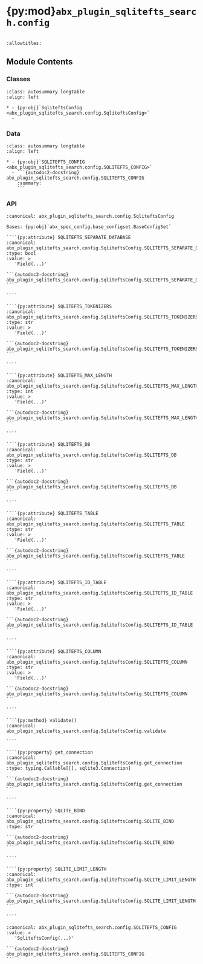 # {py:mod}`abx_plugin_sqlitefts_search.config`

```{py:module} abx_plugin_sqlitefts_search.config
```

```{autodoc2-docstring} abx_plugin_sqlitefts_search.config
:allowtitles:
```

## Module Contents

### Classes

````{list-table}
:class: autosummary longtable
:align: left

* - {py:obj}`SqliteftsConfig <abx_plugin_sqlitefts_search.config.SqliteftsConfig>`
  -
````

### Data

````{list-table}
:class: autosummary longtable
:align: left

* - {py:obj}`SQLITEFTS_CONFIG <abx_plugin_sqlitefts_search.config.SQLITEFTS_CONFIG>`
  - ```{autodoc2-docstring} abx_plugin_sqlitefts_search.config.SQLITEFTS_CONFIG
    :summary:
    ```
````

### API

`````{py:class} SqliteftsConfig(_case_sensitive: bool | None = None, _nested_model_default_partial_update: bool | None = None, _env_prefix: str | None = None, _env_file: pydantic_settings.sources.DotenvType | None = ENV_FILE_SENTINEL, _env_file_encoding: str | None = None, _env_ignore_empty: bool | None = None, _env_nested_delimiter: str | None = None, _env_parse_none_str: str | None = None, _env_parse_enums: bool | None = None, _cli_prog_name: str | None = None, _cli_parse_args: bool | list[str] | tuple[str, ...] | None = None, _cli_settings_source: pydantic_settings.sources.CliSettingsSource[typing.Any] | None = None, _cli_parse_none_str: str | None = None, _cli_hide_none_type: bool | None = None, _cli_avoid_json: bool | None = None, _cli_enforce_required: bool | None = None, _cli_use_class_docs_for_groups: bool | None = None, _cli_exit_on_error: bool | None = None, _cli_prefix: str | None = None, _cli_flag_prefix_char: str | None = None, _cli_implicit_flags: bool | None = None, _cli_ignore_unknown_args: bool | None = None, _secrets_dir: pydantic_settings.sources.PathType | None = None, **values: typing.Any)
:canonical: abx_plugin_sqlitefts_search.config.SqliteftsConfig

Bases: {py:obj}`abx_spec_config.base_configset.BaseConfigSet`

````{py:attribute} SQLITEFTS_SEPARATE_DATABASE
:canonical: abx_plugin_sqlitefts_search.config.SqliteftsConfig.SQLITEFTS_SEPARATE_DATABASE
:type: bool
:value: >
   'Field(...)'

```{autodoc2-docstring} abx_plugin_sqlitefts_search.config.SqliteftsConfig.SQLITEFTS_SEPARATE_DATABASE
```

````

````{py:attribute} SQLITEFTS_TOKENIZERS
:canonical: abx_plugin_sqlitefts_search.config.SqliteftsConfig.SQLITEFTS_TOKENIZERS
:type: str
:value: >
   'Field(...)'

```{autodoc2-docstring} abx_plugin_sqlitefts_search.config.SqliteftsConfig.SQLITEFTS_TOKENIZERS
```

````

````{py:attribute} SQLITEFTS_MAX_LENGTH
:canonical: abx_plugin_sqlitefts_search.config.SqliteftsConfig.SQLITEFTS_MAX_LENGTH
:type: int
:value: >
   'Field(...)'

```{autodoc2-docstring} abx_plugin_sqlitefts_search.config.SqliteftsConfig.SQLITEFTS_MAX_LENGTH
```

````

````{py:attribute} SQLITEFTS_DB
:canonical: abx_plugin_sqlitefts_search.config.SqliteftsConfig.SQLITEFTS_DB
:type: str
:value: >
   'Field(...)'

```{autodoc2-docstring} abx_plugin_sqlitefts_search.config.SqliteftsConfig.SQLITEFTS_DB
```

````

````{py:attribute} SQLITEFTS_TABLE
:canonical: abx_plugin_sqlitefts_search.config.SqliteftsConfig.SQLITEFTS_TABLE
:type: str
:value: >
   'Field(...)'

```{autodoc2-docstring} abx_plugin_sqlitefts_search.config.SqliteftsConfig.SQLITEFTS_TABLE
```

````

````{py:attribute} SQLITEFTS_ID_TABLE
:canonical: abx_plugin_sqlitefts_search.config.SqliteftsConfig.SQLITEFTS_ID_TABLE
:type: str
:value: >
   'Field(...)'

```{autodoc2-docstring} abx_plugin_sqlitefts_search.config.SqliteftsConfig.SQLITEFTS_ID_TABLE
```

````

````{py:attribute} SQLITEFTS_COLUMN
:canonical: abx_plugin_sqlitefts_search.config.SqliteftsConfig.SQLITEFTS_COLUMN
:type: str
:value: >
   'Field(...)'

```{autodoc2-docstring} abx_plugin_sqlitefts_search.config.SqliteftsConfig.SQLITEFTS_COLUMN
```

````

````{py:method} validate()
:canonical: abx_plugin_sqlitefts_search.config.SqliteftsConfig.validate

````

````{py:property} get_connection
:canonical: abx_plugin_sqlitefts_search.config.SqliteftsConfig.get_connection
:type: typing.Callable[[], sqlite3.Connection]

```{autodoc2-docstring} abx_plugin_sqlitefts_search.config.SqliteftsConfig.get_connection
```

````

````{py:property} SQLITE_BIND
:canonical: abx_plugin_sqlitefts_search.config.SqliteftsConfig.SQLITE_BIND
:type: str

```{autodoc2-docstring} abx_plugin_sqlitefts_search.config.SqliteftsConfig.SQLITE_BIND
```

````

````{py:property} SQLITE_LIMIT_LENGTH
:canonical: abx_plugin_sqlitefts_search.config.SqliteftsConfig.SQLITE_LIMIT_LENGTH
:type: int

```{autodoc2-docstring} abx_plugin_sqlitefts_search.config.SqliteftsConfig.SQLITE_LIMIT_LENGTH
```

````

`````

````{py:data} SQLITEFTS_CONFIG
:canonical: abx_plugin_sqlitefts_search.config.SQLITEFTS_CONFIG
:value: >
   'SqliteftsConfig(...)'

```{autodoc2-docstring} abx_plugin_sqlitefts_search.config.SQLITEFTS_CONFIG
```

````
